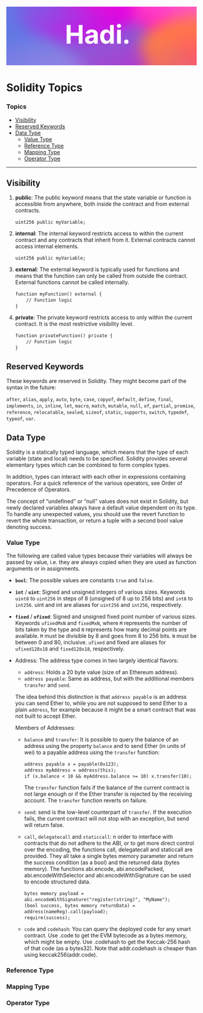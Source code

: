 ![Hadi-Banner](../hadi-banner.png)

# Solidity Topics

### Topics

- [Visibility](#visibility)
- [Reserved Keywords](#reserved-keywords)
- [Data Type](#data-type)
    - [Value Type](#value-type)
    - [Reference Type](#reference-type)
    - [Mapping Type](#mapping-type)
    - [Operator Type](#operator-type)

---

## Visibility
1. **public**: The public keyword means that the state variable or function is accessible from anywhere, both inside the contract and from external contracts.
    ``` sol 
    uint256 public myVariable;
    ```
2. **internal**: The internal keyword restricts access to within the current contract and any contracts that inherit from it. External contracts cannot access internal elements.
    ``` sol 
    uint256 public myVariable;
    ```
3. **external**: The external keyword is typically used for functions and means that the function can only be called from outside the contract. External functions cannot be called internally.
    ``` sol 
    function myFunction() external {
        // Function logic
    }
    ```
3. **private**: The private keyword restricts access to only within the current contract. It is the most restrictive visibility level.
    ``` sol 
   function privateFunction() private {
        // Function logic
    }
    ```


## Reserved Keywords
These keywords are reserved in Solidity. They might become part of the syntax in the future:

```after```, ```alias```, ```apply```, ```auto```, ```byte```, ```case```, ```copyof```, ```default```, ```define```, ```final```, ```implements```, ```in```, ```inline```, ```let```, ```macro```, ```match```, ```mutable```, ```null```, ```of```, ```partial```, ```promise```, ```reference```, ```relocatable```, ```sealed```, ```sizeof```, ``static``, ```supports```, ```switch```, ```typedef```, ```typeof```, ```var```.

## Data Type
Solidity is a statically typed language, which means that the type of each variable (state and local) needs to be specified. Solidity provides several elementary types which can be combined to form complex types.

In addition, types can interact with each other in expressions containing operators. For a quick reference of the various operators, see Order of Precedence of Operators.

The concept of “undefined” or “null” values does not exist in Solidity, but newly declared variables always have a default value dependent on its type. To handle any unexpected values, you should use the revert function to revert the whole transaction, or return a tuple with a second bool value denoting success.
### Value Type
The following are called value types because their variables will always be passed by value, i.e. they are always copied when they are used as function arguments or in assignments.
- **```bool```**: The possible values are constants ```true``` and ```false```.
- **```int```** / **```uint```**: Signed and unsigned integers of various sizes. Keywords ```uint8``` to ```uint256``` in steps of 8 (unsigned of 8 up to 256 bits) and ```int8``` to ```int256```. uint and int are aliases for ```uint256``` and ```int256```, respectively.
- **```fixed```** / **```ufixed```**: Signed and unsigned fixed point number of various sizes. Keywords ```ufixedMxN``` and ```fixedMxN```, where ```M``` represents the number of bits taken by the type and ```N``` represents how many decimal points are available. ```M``` must be divisible by 8 and goes from 8 to 256 bits. ```N``` must be between 0 and 80, inclusive. ```ufixed``` and fixed are aliases for ```ufixed128x18``` and ```fixed128x18```, respectively.
- Address: The address type comes in two largely identical flavors:
    - ```address```: Holds a 20 byte value (size of an Ethereum address).
    - ```address payable```: Same as address, but with the additional members ```transfer``` and ```send```.

    The idea behind this distinction is that ```address payable``` is an address you can send Ether to, while you are not supposed to send Ether to a plain ```address```, for example because it might be a smart contract that was not built to accept Ether.

    Members of Addresses:
    - ```balance``` and ```transfer```: It is possible to query the balance of an address using the property ```balance``` and to send Ether (in units of wei) to a payable address using the ```transfer``` function:

        ``` sol
        address payable x = payable(0x123);
        address myAddress = address(this);
        if (x.balance < 10 && myAddress.balance >= 10) x.transfer(10);
        ```
        The ```transfer``` function fails if the balance of the current contract is not large enough or if the Ether transfer is rejected by the receiving account. The ```transfer``` function reverts on failure.
    
    - ```send```: send is the low-level counterpart of ```transfer```. If the execution fails, the current contract will not stop with an exception, but send will return false.
    - ```call```, ```delegatecall``` and ```staticcall```: n order to interface with contracts that do not adhere to the ABI, or to get more direct control over the encoding, the functions call, delegatecall and staticcall are provided. They all take a single bytes memory parameter and return the success condition (as a bool) and the returned data (bytes memory). The functions abi.encode, abi.encodePacked, abi.encodeWithSelector and abi.encodeWithSignature can be used to encode structured data.
        ``` sol
        bytes memory payload = abi.encodeWithSignature("register(string)", "MyName");
        (bool success, bytes memory returnData) = address(nameReg).call(payload);
        require(success);
        ```
    - ```code``` and ```codehash```: You can query the deployed code for any smart contract. Use .code to get the EVM bytecode as a bytes memory, which might be empty. Use .codehash to get the Keccak-256 hash of that code (as a bytes32). Note that addr.codehash is cheaper than using keccak256(addr.code).

### Reference Type
### Mapping Type
### Operator Type